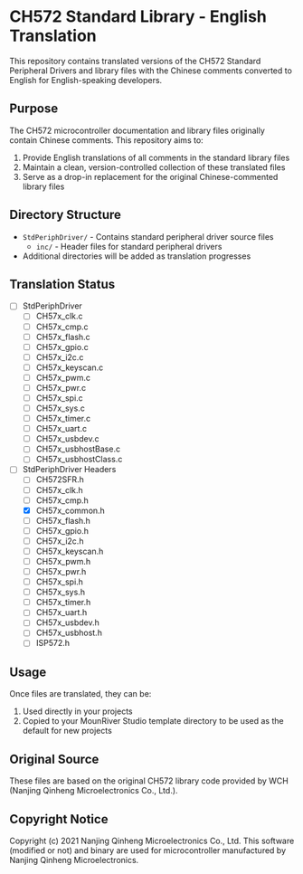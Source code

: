 # CH572 Standard Library - English Translation

This repository contains translated versions of the CH572 Standard Peripheral Drivers and library files with the Chinese comments converted to English for English-speaking developers.

## Purpose

The CH572 microcontroller documentation and library files originally contain Chinese comments. This repository aims to:
1. Provide English translations of all comments in the standard library files
2. Maintain a clean, version-controlled collection of these translated files
3. Serve as a drop-in replacement for the original Chinese-commented library files

## Directory Structure

- `StdPeriphDriver/` - Contains standard peripheral driver source files
  - `inc/` - Header files for standard peripheral drivers
- Additional directories will be added as translation progresses

## Translation Status

- [ ] StdPeriphDriver
  - [ ] CH57x_clk.c
  - [ ] CH57x_cmp.c
  - [ ] CH57x_flash.c
  - [ ] CH57x_gpio.c
  - [ ] CH57x_i2c.c
  - [ ] CH57x_keyscan.c
  - [ ] CH57x_pwm.c
  - [ ] CH57x_pwr.c
  - [ ] CH57x_spi.c
  - [ ] CH57x_sys.c
  - [ ] CH57x_timer.c
  - [ ] CH57x_uart.c
  - [ ] CH57x_usbdev.c
  - [ ] CH57x_usbhostBase.c
  - [ ] CH57x_usbhostClass.c

- [ ] StdPeriphDriver Headers
  - [ ] CH572SFR.h
  - [ ] CH57x_clk.h
  - [ ] CH57x_cmp.h
  - [x] CH57x_common.h
  - [ ] CH57x_flash.h
  - [ ] CH57x_gpio.h
  - [ ] CH57x_i2c.h
  - [ ] CH57x_keyscan.h
  - [ ] CH57x_pwm.h
  - [ ] CH57x_pwr.h
  - [ ] CH57x_spi.h
  - [ ] CH57x_sys.h
  - [ ] CH57x_timer.h
  - [ ] CH57x_uart.h
  - [ ] CH57x_usbdev.h
  - [ ] CH57x_usbhost.h
  - [ ] ISP572.h

## Usage

Once files are translated, they can be:
1. Used directly in your projects
2. Copied to your MounRiver Studio template directory to be used as the default for new projects

## Original Source

These files are based on the original CH572 library code provided by WCH (Nanjing Qinheng Microelectronics Co., Ltd.).

## Copyright Notice

Copyright (c) 2021 Nanjing Qinheng Microelectronics Co., Ltd.
This software (modified or not) and binary are used for microcontroller manufactured by Nanjing Qinheng Microelectronics.
